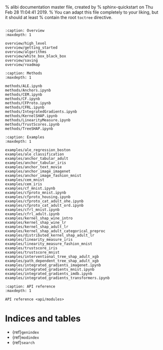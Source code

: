 % alibi documentation master file, created by
% sphinx-quickstart on Thu Feb 28 11:04:41 2019.
% You can adapt this file completely to your liking, but it should at least
% contain the root `toctree` directive.

```{include} landing.md
```

```{toctree}
:caption: Overview
:maxdepth: 1

overview/high_level
overview/getting_started
overview/algorithms
overview/white_box_black_box
overview/saving
overview/roadmap
```

```{toctree}
:caption: Methods
:maxdepth: 1

methods/ALE.ipynb
methods/Anchors.ipynb
methods/CEM.ipynb
methods/CF.ipynb
methods/CFProto.ipynb
methods/CFRL.ipynb
methods/IntegratedGradients.ipynb
methods/KernelSHAP.ipynb
methods/LinearityMeasure.ipynb
methods/TrustScores.ipynb
methods/TreeSHAP.ipynb
```

```{toctree}
:caption: Examples
:maxdepth: 1

examples/ale_regression_boston
examples/ale_classification
examples/anchor_tabular_adult
examples/anchor_tabular_iris
examples/anchor_text_movie
examples/anchor_image_imagenet
examples/anchor_image_fashion_mnist
examples/cem_mnist
examples/cem_iris
examples/cf_mnist.ipynb
examples/cfproto_mnist.ipynb
examples/cfproto_housing.ipynb
examples/cfproto_cat_adult_ohe.ipynb
examples/cfproto_cat_adult_ord.ipynb
examples/cfrl_mnist.ipynb
examples/cfrl_adult.ipynb
examples/kernel_shap_wine_intro
examples/kernel_shap_wine_lr
examples/kernel_shap_adult_lr
examples/kernel_shap_adult_categorical_preproc
examples/distributed_kernel_shap_adult_lr
examples/linearity_measure_iris
examples/linearity_measure_fashion_mnist
examples/trustscore_iris
examples/trustscore_mnist
examples/interventional_tree_shap_adult_xgb
examples/path_dependent_tree_shap_adult_xgb
examples/integrated_gradients_imagenet.ipynb
examples/integrated_gradients_mnist.ipynb
examples/integrated_gradients_imdb.ipynb
examples/integrated_gradients_transformers.ipynb
```

```{toctree}
:caption: API reference
:maxdepth: 1

API reference <api/modules>
```

# Indices and tables

- {ref}`genindex`
- {ref}`modindex`
- {ref}`search`
